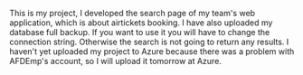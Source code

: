 This is my project, I developed the search page of my team's web
application, which is about airtickets booking. I have also uploaded my
database full backup. If you want to use it you will have to change the
connection string. Otherwise the search is not going to return any
results. I haven't yet uploaded my project to Azure because there was a
problem with AFDEmp's account, so I will upload it tomorrow at Azure.
